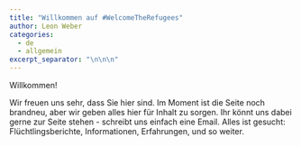 ```yaml
---
title: "Willkommen auf #WelcomeTheRefugees"
author: Leon Weber
categories:
  - de
  - allgemein
excerpt_separator: "\n\n\n"
---
```

Willkommen!

Wir freuen uns sehr, dass Sie hier sind. Im Moment ist die Seite noch brandneu, aber wir geben alles hier für Inhalt zu sorgen. Ihr könnt uns dabei gerne zur Seite stehen - schreibt uns einfach eine Email. Alles ist gesucht: Flüchtlingsberichte, Informationen, Erfahrungen, und so weiter.
